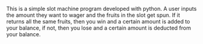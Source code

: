 
This is a simple slot machine program developed with python. A user inputs the amount they want to wager and the fruits in the slot get spun. If it returns all the same fruits, then you win and a certain amount is added to your balance, if not, then you lose and a certain amount is deducted from your balance.
